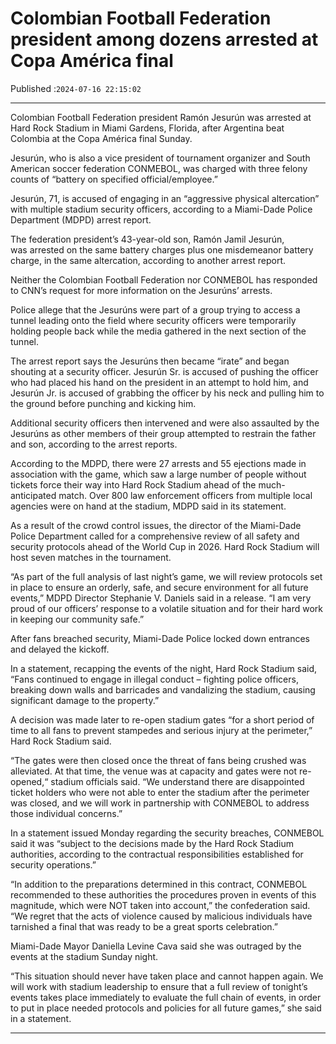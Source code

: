 # Colombian Football Federation president among dozens arrested at Copa América final

Published :`2024-07-16 22:15:02`

---

Colombian Football Federation president Ramón Jesurún was arrested at Hard Rock Stadium in Miami Gardens, Florida, after Argentina beat Colombia at the Copa América final Sunday.

Jesurún, who is also a vice president of tournament organizer and South American soccer federation CONMEBOL, was charged with three felony counts of “battery on specified official/employee.”

Jesurún, 71, is accused of engaging in an “aggressive physical altercation” with multiple stadium security officers, according to a Miami-Dade Police Department (MDPD) arrest report.

The federation president’s 43-year-old son, Ramón Jamil Jesurún, was arrested on the same battery charges plus one misdemeanor battery charge, in the same altercation, according to another arrest report.

Neither the Colombian Football Federation nor CONMEBOL has responded to CNN’s request for more information on the Jesurúns’ arrests.

Police allege that the Jesurúns were part of a group trying to access a tunnel leading onto the field where security officers were temporarily holding people back while the media gathered in the next section of the tunnel.

The arrest report says the Jesurúns then became “irate” and began shouting at a security officer. Jesurún Sr. is accused of pushing the officer who had placed his hand on the president in an attempt to hold him, and Jesurún Jr. is accused of grabbing the officer by his neck and pulling him to the ground before punching and kicking him.

Additional security officers then intervened and were also assaulted by the Jesurúns as other members of their group attempted to restrain the father and son, according to the arrest reports.

According to the MDPD, there were 27 arrests and 55 ejections made in association with the game, which saw a large number of people without tickets force their way into Hard Rock Stadium ahead of the much-anticipated match. Over 800 law enforcement officers from multiple local agencies were on hand at the stadium, MDPD said in its statement.

As a result of the crowd control issues, the director of the Miami-Dade Police Department called for a comprehensive review of all safety and security protocols ahead of the World Cup in 2026. Hard Rock Stadium will host seven matches in the tournament.

“As part of the full analysis of last night’s game, we will review protocols set in place to ensure an orderly, safe, and secure environment for all future events,” MDPD Director Stephanie V. Daniels said in a release. “I am very proud of our officers’ response to a volatile situation and for their hard work in keeping our community safe.”

After fans breached security, Miami-Dade Police locked down entrances and delayed the kickoff.

In a statement, recapping the events of the night, Hard Rock Stadium said, “Fans continued to engage in illegal conduct – fighting police officers, breaking down walls and barricades and vandalizing the stadium, causing significant damage to the property.”

A decision was made later to re-open stadium gates “for a short period of time to all fans to prevent stampedes and serious injury at the perimeter,” Hard Rock Stadium said.

“The gates were then closed once the threat of fans being crushed was alleviated. At that time, the venue was at capacity and gates were not re-opened,“ stadium officials said. “We understand there are disappointed ticket holders who were not able to enter the stadium after the perimeter was closed, and we will work in partnership with CONMEBOL to address those individual concerns.”

In a statement issued Monday regarding the security breaches, CONMEBOL said it was “subject to the decisions made by the Hard Rock Stadium authorities, according to the contractual responsibilities established for security operations.”

“In addition to the preparations determined in this contract, CONMEBOL recommended to these authorities the procedures proven in events of this magnitude, which were NOT taken into account,” the confederation said. “We regret that the acts of violence caused by malicious individuals have tarnished a final that was ready to be a great sports celebration.”

Miami-Dade Mayor Daniella Levine Cava said she was outraged by the events at the stadium Sunday night.

“This situation should never have taken place and cannot happen again. We will work with stadium leadership to ensure that a full review of tonight’s events takes place immediately to evaluate the full chain of events, in order to put in place needed protocols and policies for all future games,” she said in a statement.

---

